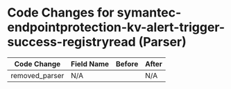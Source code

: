# Code Changes for symantec-endpointprotection-kv-alert-trigger-success-registryread (Parser)

| Code Change | Field Name | Before | After |
|-------------|------------|--------|-------|
| removed_parser | N/A |  | N/A |